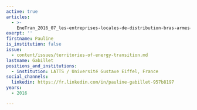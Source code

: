 ```yaml
---
active: true
articles:
  - >-
    EneTran_2016_07_les-entreprises-locales-de-distribution-bras-armes-des-politiques-energetiques-territoriales
exerpt: ''
firstname: Pauline
is_institution: false
issue:
  - content/issues/territories-of-energy-transition.md
lastname: Gabillet
positions_and_institutions:
  - institution: LATTS / Université Gustave Eiffel, France
social_channels:
  linkedin: https://fr.linkedin.com/in/pauline-gabillet-957b8197
years:
  - 2016

---
```

